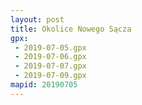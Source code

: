 ```yaml
---
layout: post
title: Okolice Nowego Sącza
gpx:
 - 2019-07-05.gpx
 - 2019-07-06.gpx
 - 2019-07-07.gpx
 - 2019-07-09.gpx
mapid: 20190705
---
```


<style>
  #route-info div {
    text-align: center;
  }
</style>

<!--<div id="route-info" style="height: 40px">
  <div id="route-length" style="float: left; width: 25%;">d</div>
  <div id="route-time" style="float: left; width: 25%;">d</div>
  <div id="route-speed" style="float: left; width: 25%;">d</div>
  <div id="route-ascent" style="float: left; width: 25%;">d</div>
</div>-->

<div id="mapid-{{ page.mapid }}" style="width: 100%; height: 400px;"></div>
<script>

  var mymap = L.map('mapid-{{ page.mapid }}', {
    attributionControl: false,
    fullscreenControl: {
        pseudoFullscreen: true // if true, fullscreen to page width and height
    }
  }).setView([51.505, -0.09], 13);

	var OpenTopoMap = L.tileLayer('http://{s}.tile.opentopomap.org/{z}/{x}/{y}.png', {
		maxZoom: 17,
		attribution: 'Map data: &copy; <a href="http://www.openstreetmap.org/copyright">OpenStreetMap</a>, <a href="http://viewfinderpanoramas.org">SRTM</a> | Map style: &copy; <a href="https://opentopomap.org">OpenTopoMap</a> (<a href="https://creativecommons.org/licenses/by-sa/3.0/">CC-BY-SA</a>)',
		opacity: 0.5
	});
  
  var Esri_WorldTopoMap = L.tileLayer('http://server.arcgisonline.com/ArcGIS/rest/services/World_Topo_Map/MapServer/tile/{z}/{y}/{x}', {
    attribution: 'Tiles &copy; Esri &mdash; Esri, DeLorme, NAVTEQ, TomTom, Intermap, iPC, USGS, FAO, NPS, NRCAN, GeoBase, Kadaster NL, Ordnance Survey, Esri Japan, METI, Esri China (Hong Kong), and the GIS User Community'
  });
  
  var Esri_WorldImagery = L.tileLayer('http://server.arcgisonline.com/ArcGIS/rest/services/World_Imagery/MapServer/tile/{z}/{y}/{x}', {
    attribution: 'Tiles &copy; Esri &mdash; Source: Esri, i-cubed, USDA, USGS, AEX, GeoEye, Getmapping, Aerogrid, IGN, IGP, UPR-EGP, and the GIS User Community'
  });
  
  OpenTopoMap.addTo(mymap);
  
{% for gpx in page.gpx %}
  
  var gpx = '{{ site.baseurl }}/public/gpx/{{ gpx }}'; 
  var g = new L.GPX(gpx, {
    async: true,
    marker_options: {
      startIconUrl: '',//'{{ site.baseurl }}/public/images/pin-icon-start.png',
      endIconUrl: '',//'{{ site.baseurl }}/public/images/pin-icon-end.png',
      shadowUrl: ''//'{{ site.baseurl }}/public/images/pin-shadow.png'
    },
    polyline_options: {
      color: "#ff0000",
      opacity: 0.5
    }
  });
  
  g.on('loaded', function(e) {
    mymap.fitBounds(e.target.getBounds());
   
    /*document.getElementById("route-length").innerHTML = (Number(g.get_distance()) / 1000).toFixed(2) + "km";
    
    
    var date = new Date(null);
    date.setSeconds(g.get_moving_time() / 1000); 
    var mov_tm = date.toISOString().substr(11, 8);
    document.getElementById("route-time").innerHTML = mov_tm;
    
    document.getElementById("route-speed").innerHTML = g.get_moving_speed().toFixed(2) + "km/h";
    document.getElementById("route-ascent").innerHTML = g.get_elevation_gain().toFixed(0) + "m";
    
    var dateString = g.get_start_time().format("mmm d, yyyy - H:MM");
    //document.getElementById("route-speed").innerHTML = dateString;*/
  });
  
  g.addTo(mymap);
{% endfor %}  

</script>
